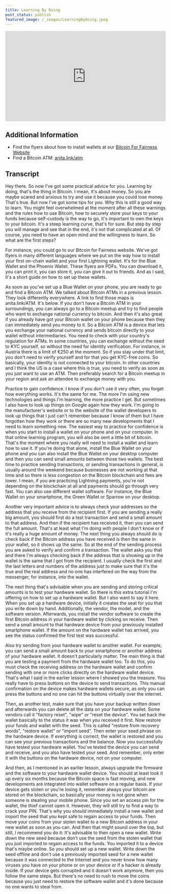 ```yaml
---
title: Learning By Doing
post_status: publish
featured_image: /_images/LearningByDoing.jpeg
---
```


<div style="padding:56.25% 0 0 0;position:relative;"><iframe src="https://player.vimeo.com/video/840868511?badge=0&amp;autopause=0&amp;player_id=0&amp;app_id=58479" frameborder="0" allow="autoplay; fullscreen; picture-in-picture" allowfullscreen style="position:absolute;top:0;left:0;width:100%;height:100%;" title="064 Learning by Doing"></iframe></div>

<div style="margin-bottom:30px;"></div>

## Additional Information
* Find the flyers about how to install wallets at our [Bitcoin For Fairness Website](https://bffbtc.org/flyer/)
* Find a Bitcoin ATM: [anita.link/atm](https://anita.link/atm)

## Transcript

Hey there. So now I've got some practical advice for you. Learning by doing, that's the thing in Bitcoin. I mean, it's about money. So you are maybe scared and anxious to try and use it because you could lose money. That's true. But now I've got some tips for you. Why this is still a good way to learn. You might feel overwhelmed at the moment after all these warnings and the rules how to use Bitcoin, how to securely store your keys to your funds because self-custody is the way to go, it's important to own the keys to your bitcoin. It's a steep learning curve, that's for sure. But step by step you will manage and see that in the end, it's not that complicated at all. Of course, you need to have an open mind and the willingness to learn. So what are the first steps? 

For instance, you could go to our Bitcoin for Fairness website. We've got flyers in many different languages where we put on the way how to install your first on-chain wallet and your first Lightning wallet. It's for the Blue Wallet and the Phoenix Wallet. These flyers are PDFs. You can download it, you can print it, you can store it, you can give it out to friends. And as I said, it's a short guide on how to set up these wallets. 

As soon as you've set up a Blue Wallet on your phone, you are ready to go and find a Bitcoin ATM. We talked about Bitcoin ATMs in a previous lesson. They look differently everywhere. A link to find those maps is anita.link/ATM. It's below. If you don't have a Bitcoin ATM in your surroundings, you can always go to a Bitcoin meetup and try to find people who want to exchange national currency to bitcoin. And then it's also great if you already have got your Bitcoin wallet on your phone because then they can immediately send you money to it. So a Bitcoin ATM is a device that lets you exchange your national currency and sends bitcoin directly to your wallet without intermediaries. You need to check with your country's regulation for ATMs. In some countries, you can exchange without the need to KYC yourself, so without the need for identity verification. For instance, in Austria there is a limit of €250 at the moment. So if you stay under that limit, you don't need to verify yourself and for that you get KYC-free coins. So basically, your identity is not connected to your bitcoin. In other countries and I think the US is a case where this is true, you need to verify as soon as you just want to use an ATM. Then preferably search for a Bitcoin meetup in your region and ask an attendee to exchange money with you. 

Practice to gain confidence. I know if you don't use it very often, you forget how everything works. It's the same for me. The more I'm using new technologies and things I'm learning, the more practice I get. But sometimes I also have to look up things on Google again how they work. I'm going to the manufacturer's website or to the website of the wallet developers to look up things that I just can't remember because I know of them but I have forgotten how they work or there are so many new developments that I need to learn something new. The easiest way to practice for confidence is when you start to install a wallet on your phone and on your computer. In that online learning program, you will also be sent a little bit of bitcoin. That's the moment where you really will need to install a wallet and learn how to use it. If you're doing that alone, install the Blue Wallet on your phone and you can also install the Blue Wallet on your desktop computer and then you can send small amounts between those two wallets. The best time to practice sending transactions, or sending transactions in general, is usually around the weekend because businesses are not working at that time and so there is less congestion on the Bitcoin blockchain and fees are lower. I mean, if you are practicing Lightning payments, you're not depending on the blockchain at all and payments should go through very fast. You can also use different wallet software. For instance, the Blue Wallet on your smartphone, the Green Wallet or Sparrow on your desktop. 

Another very important advice is to always check your addresses so the address that you receive from the recipient first. If you are sending a really big amount, you should first do a test transaction and send a small amount to that address. And then if the recipient has received it, then you can send the full amount. That's at least what I'm doing with people I don't know or if it's really a huge amount of money. The next thing you always should do is check back if the Bitcoin address you have received is then the same in your wallet, so it shows up the same. So at the end of the sending process you are asked to verify and confirm a transaction. The wallet asks you that and there I'm always checking back if the address that is showing up in the wallet is the same that I got from the recipient. I usually check the first and the last letters and numbers of the address just to make sure that it's the true and the real address and no one has interfered on the way from the messenger, for instance, into the wallet. 

The next thing that's advisable when you are sending and storing critical amounts is to test your hardware wallet. So there is this extra tutorial I'm offering on how to set up a hardware wallet. But I also want to say it here. When you set up a hardware device, initially it creates the seat for you that you write down by hand. Additionally, the vendor, the model, and the software version. Afterwards, you install the vendor software to create the first Bitcoin address in your hardware wallet by clicking on receive. Then send a small amount to that hardware device from your previously installed smartphone wallet. If the amount on the hardware wallet has arrived, you see the status confirmed the first test was successful. 

Also try sending from your hardware wallet to another wallet. For example, you can send a small amount back to your smartphone or another address of your hardware wallet. It doesn't particularly matter. The main thing is that you are testing a payment from the hardware wallet too. To do this, you must check the receiving address on the hardware wallet and confirm sending with one or more clicks directly on the hardware wallet device. That's what I said in the earlier lesson where I showed you the treasure. You really have to press buttons on the device to send transactions. This manual confirmation on the device makes hardware wallets secure, as only you can press the buttons and no one can hit the buttons virtually over the internet. 

Then, as another test, make sure that you have your backup written down and afterwards you can delete all the data on your hardware wallet. Some vendors call it "factory reset", "wipe" or "reset the device". You set back the wallet basically to the status it was when you received it first. Now restore your funds and wallet with the seed. This is called "restore from recovery words", "restore wallet" or "import seed". Then enter your seed phrase on the hardware device. If everything is correct, the wallet is restored and you can see your previous transactions and the balance. Now you successfully have tested your hardware wallet. You've tested the device you can send and receive, and you also have tested your seed. And remember, only enter it with the buttons on the hardware device, not on your computer. 

And then, as I mentioned in an earlier lesson, always upgrade the firmware and the software to your hardware wallet device. You should at least look it up every six months because the Bitcoin space is fast moving, and new developments are integrated into wallet software on a regular basis. If your device gets stolen or you're losing it, remember always your bitcoin are stored on the blockchain, so basically your money is not gone when someone is stealing your mobile phone. Since you set an access pin for the wallet, the thief cannot open it. However, they will still try to find a way to crack your PIN. That's why you should immediately install a new wallet and import the seed that you kept safe to regain access to your funds. Then move your coins from your stolen wallet to a new Bitcoin address in your new wallet as soon as you can. And then that might sound over the top, but still, I recommend you do it: It's advisable to then open a new wallet. Write down the new seed because don't use the seed from the stolen wallet that you just imported to regain access to the funds. You imported it to a device that's maybe online. So you should set up a new wallet. Write down the seed offline and don't use a previously imported seed for a new wallet because it was connected to the Internet and you never know how many viruses you have on your phone or on your device or if a hacker is already inside. If your device gets corrupted and it doesn't work anymore, then you follow the same steps. But there's no need to rush to move the coins because you just need to restore the software wallet and it's done because no one wants to steal from.
